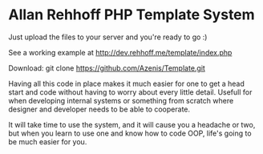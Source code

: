 Allan Rehhoff PHP Template System
===
Just upload the files to your server and you're ready to go :)

See a working example at http://dev.rehhoff.me/template/index.php

Download: git clone https://github.com/Azenis/Template.git


Having all this code in place makes it much easier for one to get a head start and code without having to worry about every little detail.
Usefull for when developing internal systems or something from scratch where designer and developer needs to be able to cooperate.

It will take time to use the system, and it will cause you a headache or two, but when you learn to use one and know how to code OOP, life's going to be much easier for you.
